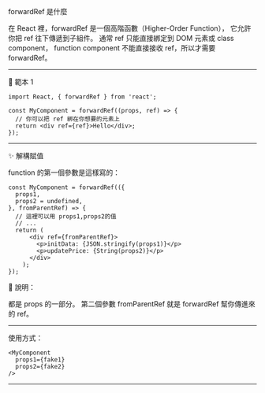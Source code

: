 forwardRef 是什麼

在 React 裡，forwardRef 是一個高階函數（Higher-Order Function），
它允許你把 ref 往下傳遞到子組件。
通常 ref 只能直接綁定到 DOM 元素或 class component，
function component 不能直接接收 ref，所以才需要 forwardRef。


---

📘 範本 1
```
import React, { forwardRef } from 'react';

const MyComponent = forwardRef((props, ref) => {
  // 你可以把 ref 綁在你想要的元素上
  return <div ref={ref}>Hello</div>;
});
```

---

✨ 解構賦值

function 的第一個參數是這樣寫的：
```
const MyComponent = forwardRef(({
  props1,
  props2 = undefined,
}, fromParentRef) => {
  // 這裡可以用 props1,props2的值
  // ...
  return (
      <div ref={fromParentRef}>
        <p>initData: {JSON.stringify(props1)}</p>
        <p>updatePrice: {String(props2)}</p>
      </div>
    );
});
```
📌 說明：

都是 props 的一部分。
第二個參數 fromParentRef 
就是 forwardRef 幫你傳進來的 ref。

---

使用方式：
```
<MyComponent
  props1={fake1}
  props2={fake2}
/>
```

---
